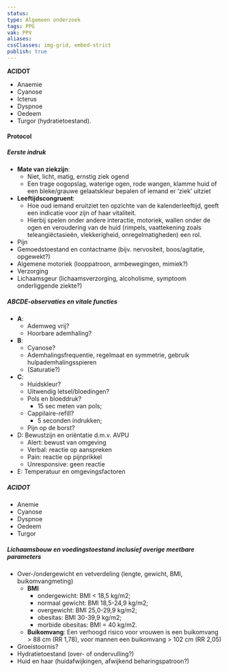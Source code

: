 ```yaml
---
status: 
type: Algemeen onderzoek
tags: PPG
vak: PPV
aliases: 
cssClasses: img-grid, embed-strict
publish: true
---
```




**ACIDOT**

- Anaemie
- Cyanose
- Icterus
- Dyspnoe
- Oedeem
- Turgor (hydratietoestand).



#### Protocol

##### Eerste indruk
- **Mate van ziekzijn**: 
	- Niet, licht, matig, ernstig ziek ogend
	- Een trage oogopslag, waterige ogen, rode wangen, klamme huid of een bleke/grauwe gelaatskleur bepalen of iemand er ‘ziek’ uitziet
- **Leeftijdscongruent**:
	- Hoe oud iemand eruitziet ten opzichte van de kalenderleeftijd, geeft een indicatie voor zijn of haar vitaliteit. 
	- Hierbij spelen onder andere interactie, motoriek, wallen onder de ogen en veroudering van de huid (rimpels, vaattekening zoals teleangiëctasieën, vlekkerigheid, onregelmatigheden) een rol.
- Pijn
- Gemoedstoestand en contactname (bijv. nervositeit, boos/agitatie, opgewekt?)
- Algemene motoriek (looppatroon, armbewegingen, mimiek?)
- Verzorging
- Lichaamsgeur (lichaamsverzorging, alcoholisme, symptoom onderliggende ziekte?)

##### ABCDE-observaties en vitale functies
- **A**: 
	- Ademweg vrij? 
	- Hoorbare ademhaling?
- **B**: 
	- Cyanose? 
	- Ademhalingsfrequentie, regelmaat en symmetrie, gebruik hulpademhalingsspieren
	- (Saturatie?)
- **C**: 
	- Huidskleur? 
	- Uitwendig letsel/bloedingen? 
	- Pols en bloeddruk? 
		- 15 sec meten van pols;
	- Cappilaire-refill?
		- 5 seconden indrukken;
	- Pijn op de borst?
- D: Bewustzijn en oriëntatie d.m.v. AVPU
	- Alert: bewust van omgeving
	- Verbal: reactie op aanspreken
	- Pain: reactie op pijnprikkel
	- Unresponsive: geen reactie
- E: Temperatuur en omgevingsfactoren
##### ACIDOT
- Anemie
- Cyanose
- Dyspnoe
- Oedeem
- Turgor

##### Lichaamsbouw en voedingstoestand inclusief overige meetbare parameters
- Over-/ondergewicht en vetverdeling (lengte, gewicht, BMI, buikomvangmeting)
	- **BMI**
		- ondergewicht: BMI < 18,5 kg/m2;
		- normaal gewicht: BMI 18,5-24,9 kg/m2;
		- overgewicht: BMI 25,0-29,9 kg/m2;
		- obesitas: BMI 30-39,9 kg/m2;
		- morbide obesitas: BMI = 40 kg/m2.
	- **Buikomvang**: Een verhoogd risico voor vrouwen is een buikomvang > 88 cm (RR 1,78), voor mannen een buikomvang > 102 cm (RR 2,05)
- Groeistoornis?
- Hydratietoestand (over- of ondervulling?)
- Huid en haar (huidafwijkingen, afwijkend beharingspatroon?)